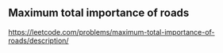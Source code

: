 ## Maximum total importance of roads
https://leetcode.com/problems/maximum-total-importance-of-roads/description/
